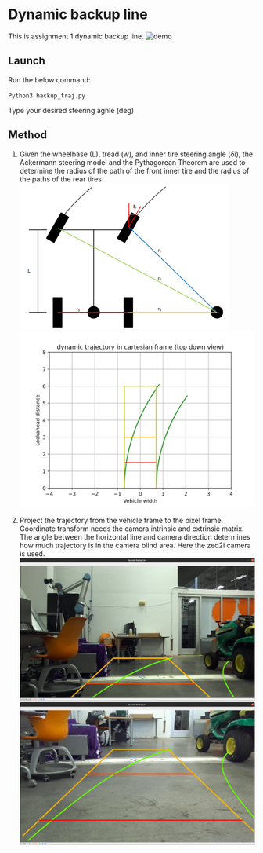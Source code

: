 
# Dynamic backup line 

This is assignment 1 dynamic backup line.
![demo]()

## Launch 
Run the below command:

`Python3 backup_traj.py` 

Type your desired steering agnle (deg)

## Method

1. Given the wheelbase (L), tread (w), and inner tire steering angle (δi), the Ackermann steering model and the Pythagorean Theorem are used to determine the radius of the path of the front inner tire and the radius of the paths of the rear tires.
![Ackerman steering model](https://github.com/TongshenH/harbinger_assignment/blob/master/project1_dynamic_trajectory/materials/ackerman_steering.png)
![Dynamic backup trajectory form top down view](https://github.com/TongshenH/harbinger_assignment/blob/master/project1_dynamic_trajectory/materials/top_down_view.svg)

2. Project the trajectory from the vehicle frame to the pixel frame. Coordinate transform needs the camera intrinsic and extrinsic matrix. The angle between the horizontal line and camera direction determines how much trajectory is in the camera blind area. Here the zed2i camera is used.
![Camera 0 degree](https://github.com/TongshenH/harbinger_assignment/blob/master/project1_dynamic_trajectory/materials/backup.png)
![Camera 10 degree](https://github.com/TongshenH/harbinger_assignment/blob/master/project1_dynamic_trajectory/materials/backup_10.png)